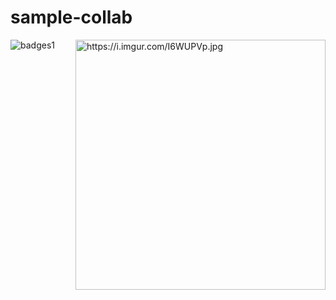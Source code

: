 # sample-collab

  <img align="right" alt="https://i.imgur.com/I6WUPVp.jpg" width="400" src="add your link 
  here">
  
  ![badges1](https://dev-to-uploads.s3.amazonaws.com/uploads/articles/6n8fc8zw8pawxveffitx.png)

